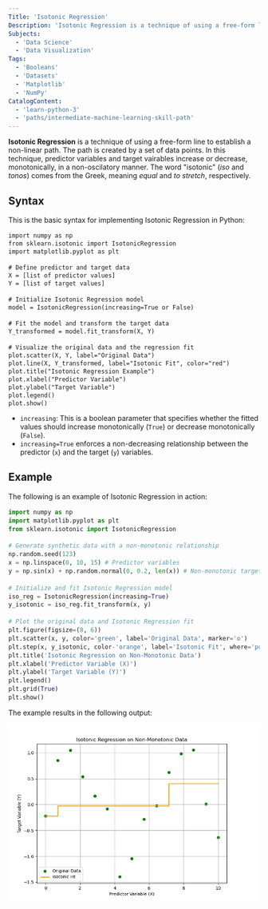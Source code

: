 ```yaml
---
Title: 'Isotonic Regression'
Description: 'Isotonic Regression is a technique of using a free-form line to establish a non-linear path, created by a set of data points.'
Subjects:
  - 'Data Science'
  - 'Data Visualization'
Tags:
  - 'Booleans'
  - 'Datasets'
  - 'Matplotlib'
  - 'NumPy'
CatalogContent:
  - 'learn-python-3'
  - 'paths/intermediate-machine-learning-skill-path'
---
```


**Isotonic Regression** is a technique of using a free-form line to establish a non-linear path. The path is created by a set of data points. In this technique, predictor variables and target vairables increase or decrease, monotonically, in a non-oscilatory manner. The word "isotonic" (_iso_ and _tonos_) comes from the Greek, meaning _equal_ and _to stretch_, respectively.

## Syntax

This is the basic syntax for implementing Isotonic Regression in Python:

```pseudo
import numpy as np
from sklearn.isotonic import IsotonicRegression
import matplotlib.pyplot as plt

# Define predictor and target data
X = [list of predictor values]
Y = [list of target values]

# Initialize Isotonic Regression model
model = IsotonicRegression(increasing=True or False)

# Fit the model and transform the target data
Y_transformed = model.fit_transform(X, Y)

# Visualize the original data and the regression fit
plot.scatter(X, Y, label="Original Data")
plot.line(X, Y_transformed, label="Isotonic Fit", color="red")
plot.title("Isotonic Regression Example")
plot.xlabel("Predictor Variable")
plot.ylabel("Target Variable")
plot.legend()
plot.show()
```

- `increasing`: This is a boolean parameter that specifies whether the fitted values should increase monotonically (`True`) or decrease monotonically (`False`).
- `increasing=True` enforces a non-decreasing relationship between the predictor (`x`) and the target (`y`) variables.

## Example

The following is an example of Isotonic Regression in action:

```py
import numpy as np
import matplotlib.pyplot as plt
from sklearn.isotonic import IsotonicRegression

# Generate synthetic data with a non-monotonic relationship
np.random.seed(123)
x = np.linspace(0, 10, 15) # Predictor variables
y = np.sin(x) + np.random.normal(0, 0.2, len(x)) # Non-monotonic target variable with noise

# Initialize and fit Isotonic Regression model
iso_reg = IsotonicRegression(increasing=True)
y_isotonic = iso_reg.fit_transform(x, y)

# Plot the original data and Isotonic Regression fit
plt.figure(figsize=(8, 6))
plt.scatter(x, y, color='green', label='Original Data', marker='o')
plt.step(x, y_isotonic, color-'orange', label='Isotonic Fit', where='post', linewidth=2)
plt.title('Isotonic Regression on Non-Monotonic Data')
plt.xlabel('Predictor Variable (X)')
plt.ylabel('Target Variable (Y)')
plt.legend()
plt.grid(True)
plt.show()
```

The example results in the following output:

![Output for the above example on Isotonic Regression](https://raw.githubusercontent.com/Codecademy/docs/main/media/isotonic-regression-example.jpg)
